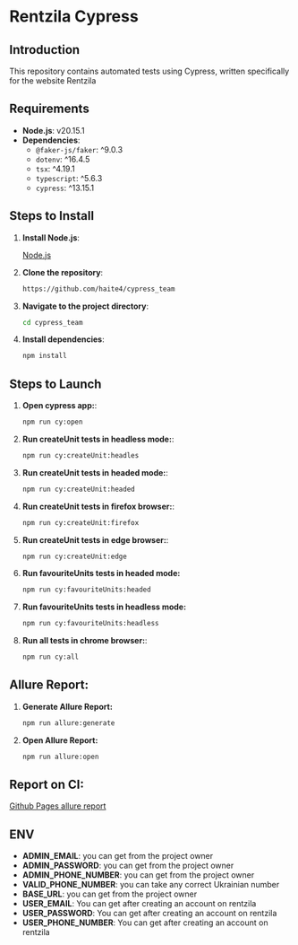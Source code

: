 # Rentzila Cypress

## Introduction
This repository contains automated tests using Cypress, written specifically for the website Rentzila

## Requirements
- **Node.js**: v20.15.1
- **Dependencies**:
    - `@faker-js/faker`: ^9.0.3
    - `dotenv`: ^16.4.5
    - `tsx`: ^4.19.1
    - `typescript`: ^5.6.3
    - `cypress`: ^13.15.1

## Steps to Install
1. **Install Node.js**:

    [Node.js](https://nodejs.org/en/download/package-manager)

2. **Clone the repository**:
    ```sh
    https://github.com/haite4/cypress_team
    ```
3. **Navigate to the project directory**:
    ```sh 
    cd cypress_team
    ```

4. **Install dependencies**:
    ```sh
    npm install
    ``` 

## Steps to Launch

1. **Open cypress app:**:
    ```sh
    npm run cy:open
    ```
2. **Run createUnit tests in headless mode:**:
    ```sh
    npm run cy:createUnit:headles
    ```
3. **Run createUnit tests in headed mode:**:
    ```sh
    npm run cy:createUnit:headed
    ```
4. **Run createUnit tests in firefox browser:**:
    ```sh
    npm run cy:createUnit:firefox
    ```
5. **Run createUnit tests in edge browser:**:
    ```sh
    npm run cy:createUnit:edge
    ```
6. **Run favouriteUnits tests in headed mode:**
    ```sh
    npm run cy:favouriteUnits:headed
    ```
7. **Run favouriteUnits tests in headless mode:**
    ```sh
    npm run cy:favouriteUnits:headless
    ```
8. **Run all tests in chrome browser:**:
    ```sh
    npm run cy:all
    ```

## Allure Report: 

1. **Generate Allure Report:**
    ```sh
    npm run allure:generate
    ```
2. **Open Allure Report:**
    ```sh
    npm run allure:open
    ```
## Report on CI: 

[Github Pages allure report](https://haite4.github.io/cypress_team/)

## ENV
- **ADMIN_EMAIL**: you can get from the project owner
- **ADMIN_PASSWORD**: you can get from the project owner
- **ADMIN_PHONE_NUMBER**: you can get from the project owner
- **VALID_PHONE_NUMBER**: you can take any correct Ukrainian number
- **BASE_URL**: you can get from the project owner
- **USER_EMAIL**: You can get after creating an account on rentzila
- **USER_PASSWORD**: You can get after creating an account on rentzila
- **USER_PHONE_NUMBER**: You can get after creating an account on rentzila